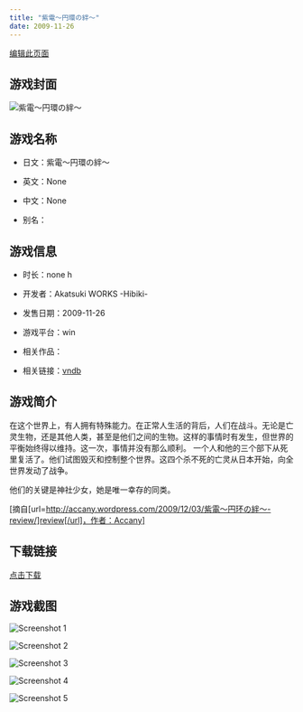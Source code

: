 ```yaml
---
title: "紫電～円環の絆～"
date: 2009-11-26
---
```

[编辑此页面](https://github.com/ACG-3/ADV3-source/blob/main/source/_posts/games/%E7%B4%AB%E9%9B%BB%EF%BD%9E%E5%86%86%E7%92%B0%E3%81%AE%E7%B5%86%EF%BD%9E.md)

## 游戏封面

![紫電～円環の絆～](https%3A//pan.timero.xyz/onedrive/img_lib_001/%E7%B4%AB%E9%9B%BB%EF%BD%9E%E5%86%86%E7%92%B0%E3%81%AE%E7%B5%86%EF%BD%9E_cover.avif)


## 游戏名称

- 日文：紫電～円環の絆～
- 英文：None
- 中文：None

- 别名：


## 游戏信息

- 时长：none h
- 开发者：Akatsuki WORKS -Hibiki-
- 发售日期：2009-11-26
- 游戏平台：win
- 相关作品：

- 相关链接：[vndb](https://vndb.org/v2711)


## 游戏简介

在这个世界上，有人拥有特殊能力。在正常人生活的背后，人们在战斗。无论是亡灵生物，还是其他人类，甚至是他们之间的生物。这样的事情时有发生，但世界的平衡始终得以维持。这一次，事情并没有那么顺利。
一个人和他的三个部下从死里复活了。他们试图毁灭和控制整个世界。这四个杀不死的亡灵从日本开始，向全世界发动了战争。

他们的关键是神社少女，她是唯一幸存的同类。

[摘自[url=http://accany.wordpress.com/2009/12/03/紫電～円环の絆～-review/]review[/url]，作者：Accany]


## 下载链接

[点击下载](https://pan.timero.xyz/onedrive/adv_lib_001/%E7%B4%AB%E9%9B%BB%EF%BD%9E%E5%86%86%E7%92%B0%E3%81%AE%E7%B5%86%EF%BD%9E)


## 游戏截图


![Screenshot 1](https%3A//pan.timero.xyz/onedrive/img_lib_001/%E7%B4%AB%E9%9B%BB%EF%BD%9E%E5%86%86%E7%92%B0%E3%81%AE%E7%B5%86%EF%BD%9E_Screenshot_1.avif)

![Screenshot 2](https%3A//pan.timero.xyz/onedrive/img_lib_001/%E7%B4%AB%E9%9B%BB%EF%BD%9E%E5%86%86%E7%92%B0%E3%81%AE%E7%B5%86%EF%BD%9E_Screenshot_2.avif)

![Screenshot 3](https%3A//pan.timero.xyz/onedrive/img_lib_001/%E7%B4%AB%E9%9B%BB%EF%BD%9E%E5%86%86%E7%92%B0%E3%81%AE%E7%B5%86%EF%BD%9E_Screenshot_3.avif)

![Screenshot 4](https%3A//pan.timero.xyz/onedrive/img_lib_001/%E7%B4%AB%E9%9B%BB%EF%BD%9E%E5%86%86%E7%92%B0%E3%81%AE%E7%B5%86%EF%BD%9E_Screenshot_4.avif)

![Screenshot 5](https%3A//pan.timero.xyz/onedrive/img_lib_001/%E7%B4%AB%E9%9B%BB%EF%BD%9E%E5%86%86%E7%92%B0%E3%81%AE%E7%B5%86%EF%BD%9E_Screenshot_5.avif)

